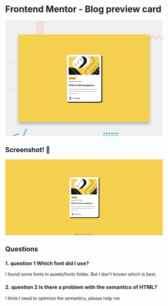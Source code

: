 # Frontend Mentor - Blog preview card

![Design preview for the Blog preview card coding challenge](./preview.jpg)

## Screenshot! 👋
![Screenshot](./screenshot.png)

## Questions
### 1. question 1 Which font did I use?
I found some fonts in assets/fonts folder. But I don't known which is best.

### 2. question 2 Is there a problem with the semantics of HTML?
I think I need to optimize the semantics, please help me

